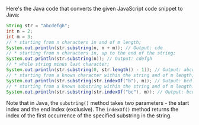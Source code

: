 Here's the Java code that converts the given JavaScript code snippet to Java:
```java
String str = "abcdefgh";
int n = 2;
int m = 3;
// * starting from n characters in and of m length;
System.out.println(str.substring(n, n + m)); // Output: cde
// * starting from n characters in, up to the end of the string;
System.out.println(str.substring(n)); // Output: cdefgh
// * whole string minus last character;
System.out.println(str.substring(0, str.length() - 1)); // Output: abcdefg
// * starting from a known character within the string and of m length;
System.out.println(str.substring(str.indexOf("b"), m)); // Output: bcd
// * starting from a known substring within the string and of m length. 
System.out.println(str.substring(str.indexOf("bc"), m)); // Output: bcd
```
Note that in Java, the `substring()` method takes two parameters - the start index and the end index (exclusive). The `indexOf()` method returns the index of the first occurrence of the specified substring in the string.

